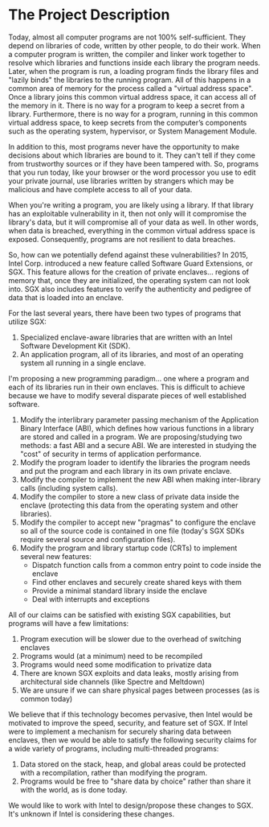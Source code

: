 The Project Description
=======================

Today, almost all computer programs are not 100% self-sufficient.  They depend on libraries of code, written by other people, to do their work.  When a computer program is written, the compiler and linker work together to resolve which libraries and functions inside each library the program needs.  Later, when the program is run, a loading program finds the library files and "lazily binds" the libraries to the running program.  All of this happens in a common area of memory for the process called a "virtual address space".  Once a library joins this common virtual address space, it can access all of the memory in it.  There is no way for a program to keep a secret from a library.  Furthermore, there is no way for a program, running in this common virtual address space, to keep secrets from the computer’s components such as the operating system, hypervisor, or System Management Module.

In addition to this, most programs never have the opportunity to make decisions about which libraries are bound to it.  They can't tell if they come from trustworthy sources or if they have been tampered with.  So, programs that you run today, like your browser or the word processor you use to edit your private journal, use libraries written by strangers which may be malicious and have complete access to all of your data.

When you're writing a program, you are likely using a library.  If that library has an exploitable vulnerability in it, then not only will it compromise the library's data, but it will compromise all of your data as well.  In other words, when data is breached, everything in the common virtual address space is exposed.  Consequently, programs are not resilient to data breaches.

So, how can we potentially defend against these vulnerabilities? In 2015, Intel Corp. introduced a new feature called Software Guard Extensions, or SGX.  This feature allows for the creation of private enclaves… regions of memory that, once they are initialized, the operating system can not look into.  SGX also includes features to verify the authenticity and pedigree of data that is loaded into an enclave.

For the last several years, there have been two types of programs that utilize SGX:
1.  Specialized enclave-aware libraries that are written with an Intel Software Development Kit (SDK). 
2.  An application program, all of its libraries, and most of an operating system all running in a single enclave.

I'm proposing a new programming paradigm… one where a program and each of its libraries run in their own enclaves. This is difficult to achieve because we have to modify several disparate pieces of well established software.

1.  Modify the interlibrary parameter passing mechanism of the Application Binary Interface (ABI), which defines how various functions in a library are stored and called in a program.  We are proposing/studying two methods: a fast ABI and a secure ABI. We are interested in studying the "cost" of security in terms of application performance.
2.  Modify the program loader to identify the libraries the program needs and put the program and each library in its own private enclave.
3.  Modify the compiler to implement the new ABI when making inter-library calls (including system calls).
4.  Modify the compiler to store a new class of private data inside the enclave (protecting this data from the operating system and other libraries).
5.  Modify the compiler to accept new "pragmas" to configure the enclave so all of the source code is contained in one file (today's SGX SDKs require several source and configuration files).
6.  Modify the program and library startup code (CRTs) to implement several new features:
    - Dispatch function calls from a common entry point to code inside the enclave 
    - Find other enclaves and securely create shared keys with them 
    - Provide a minimal standard library inside the enclave 
    - Deal with interrupts and exceptions

All of our claims can be satisfied with existing SGX capabilities, but programs will have a few limitations:
1.  Program execution will be slower due to the overhead of switching enclaves
2.  Programs would (at a minimum) need to be recompiled
3.  Programs would need some modification to privatize data
4.  There are known SGX exploits and data leaks, mostly arising from architectural side channels (like Spectre and Meltdown)
5.  We are unsure if we can share physical pages between processes (as is common today)

We believe that if this technology becomes pervasive, then Intel would be motivated to improve the speed, security, and feature set of SGX.  If Intel were to implement a mechanism for securely sharing data between enclaves, then we would be able to satisfy the following security claims for a wide variety of programs, including multi-threaded programs:
1.  Data stored on the stack, heap, and global areas could be protected with a recompilation, rather than modifying the program.
2.  Programs would be free to "share data by choice" rather than share it with the world, as is done today.

We would like to work with Intel to design/propose these changes to SGX.  It's unknown if Intel is considering these changes.


